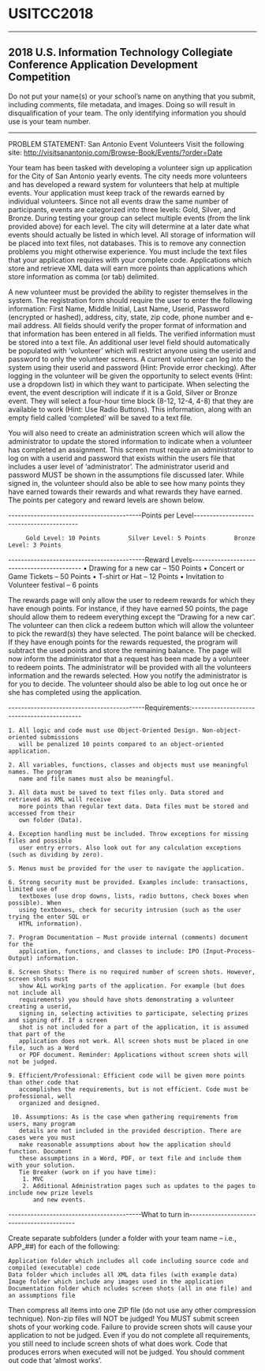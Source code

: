 # USITCC2018

---------------------------------------------------------------------------------------------------
2018 U.S. Information Technology Collegiate Conference
Application Development Competition
---------------------------------------------------------------------------------------------------

Do not put your name(s) or your school’s name on anything that you submit,
including comments, file metadata, and images.
Doing so will result in disqualification of your team.
The only identifying information you should use is your team number.

---------------------------------------------------------------------------------------------------

PROBLEM STATEMENT: San Antonio Event Volunteers
Visit the following site: http://visitsanantonio.com/Browse-Book/Events/?order=Date

Your team has been tasked with developing a volunteer sign up application for the City of San
Antonio yearly events. The city needs more volunteers and has developed a reward system for
volunteers that help at multiple events. Your application must keep track of the rewards earned
by individual volunteers. Since not all events draw the same number of participants, events are
categorized into three levels: Gold, Silver, and Bronze. During testing your group can select
multiple events (from the link provided above) for each level. The city will determine at a later
date what events should actually be listed in which level.
All storage of information will be placed into text files, not databases. This is to remove any
connection problems you might otherwise experience. You must include the text files that
your application requires with your complete code. Applications which store and retrieve
XML data will earn more points than applications which store information as comma (or tab)
delimited.

A new volunteer must be provided the ability to register themselves in the system. The
registration form should require the user to enter the following information: First Name,
Middle Initial, Last Name, Userid, Password (encrypted or hashed), address, city, state, zip code,
phone number and e-mail address. All fields should verify the proper format of information and
that information has been entered in all fields. The verified information must be stored into a
text file. An additional user level field should automatically be populated with ‘volunteer’ which
will restrict anyone using the userid and password to only the volunteer screens.
A current volunteer can log into the system using their userid and password (Hint: Provide error
checking). After logging in the volunteer will be given the opportunity to select events (Hint: use
a dropdown list) in which they want to participate. When selecting the event, the event
description will indicate if it is a Gold, Silver or Bronze event. They will select a four-hour time
block (8-12, 12-4, 4-8) that they are available to work (Hint: Use Radio Buttons). This
information, along with an empty field called ‘completed’ will be saved to a text file.

You will also need to create an administration screen which will allow the administrator to
update the stored information to indicate when a volunteer has completed an assignment. This
screen must require an administrator to log on with a userid and password that exists within
the users file that includes a user level of ‘administrator’. The administrator userid and
password MUST be shown in the assumptions file discussed later.
While signed in, the volunteer should also be able to see how many points they have earned
towards their rewards and what rewards they have earned. The points per category and reward
levels are shown below.

------------------------------------------Points per Level-----------------------------------------

         Gold Level: 10 Points        Silver Level: 5 Points        Bronze Level: 3 Points         

-------------------------------------------Reward Levels-------------------------------------------
	• Drawing for a new car – 150 Points
	• Concert or Game Tickets – 50 Points
	• T-shirt or Hat – 12 Points
	• Invitation to Volunteer festival – 6 points


The rewards page will only allow the user to redeem rewards for which they have enough
points. For instance, if they have earned 50 points, the page should allow them to redeem
everything except the “Drawing for a new car’. The volunteer can then click a redeem button
which will allow the volunteer to pick the reward(s) they have selected. The point balance will
be checked. If they have enough points for the rewards requested, the program will subtract
the used points and store the remaining balance. The page will now inform the administrator
that a request has been made by a volunteer to redeem points. The administrator will be
provided with all the volunteers information and the rewards selected. How you notify the
administrator is for you to decide. The volunteer should also be able to log out once he or she
has completed using the application.

-------------------------------------------Requirements:-------------------------------------------

	1. All logic and code must use Object-Oriented Design. Non-object-oriented submissions
	   will be penalized 10 points compared to an object-oriented application.

	2. All variables, functions, classes and objects must use meaningful names. The program
	   name and file names must also be meaningful.

	3. All data must be saved to text files only. Data stored and retrieved as XML will receive
	   more points than regular text data. Data files must be stored and accessed from their
	   own folder (Data).

	4. Exception handling must be included. Throw exceptions for missing files and possible
	   user entry errors. Also look out for any calculation exceptions (such as dividing by zero).

	5. Menus must be provided for the user to navigate the application.

	6. Strong security must be provided. Examples include: transactions, limited use of
	   textboxes (use drop downs, lists, radio buttons, check boxes when possible). When
	   using textboxes, check for security intrusion (such as the user trying the enter SQL or
	   HTML information).

	7. Program Documentation – Must provide internal (comments) document for the
	   application, functions, and classes to include: IPO (Input-Process-Output) information.

	8. Screen Shots: There is no required number of screen shots. However, screen shots must
	   show ALL working parts of the application. For example (but does not include all
	   requirements) you should have shots demonstrating a volunteer creating a userid,
	   signing in, selecting activities to participate, selecting prizes and signing off. If a screen
	   shot is not included for a part of the application, it is assumed that part of the
	   application does not work. All screen shots must be placed in one file, such as a Word
	   or PDF document. Reminder: Applications without screen shots will not be judged.

	9. Efficient/Professional: Efficient code will be given more points than other code that
	   accomplishes the requirements, but is not efficient. Code must be professional, well
	   organized and designed.

     10. Assumptions: As is the case when gathering requirements from users, many program
	   details are not included in the provided description. There are cases were you must
	   make reasonable assumptions about how the application should function. Document
	   these assumptions in a Word, PDF, or text file and include them with your solution.
	   Tie Breaker (work on if you have time):
		1. MVC
		2. Additional Administration pages such as updates to the pages to include new prize levels
		   and new events.

------------------------------------------What to turn in------------------------------------------

Create separate subfolders (under a folder with your team name – i.e., APP_##) for each of
the following:

	Application folder which includes all code including source code and compiled (executable) code
	Data folder which includes all XML data files (with example data)
	Image folder which include any images used in the application 
	Documentation folder which ncludes screen shots (all in one file) and an assumptions file 

Then compress all items into one ZIP file (do not use any other compression technique). Non-zip files
will NOT be judged! You MUST submit screen shots of your working code. Failure to provide screen shots
will cause your application to not be judged. Even if you do not complete all requirements, you still 
need to include screen shots of what does work. Code that produces errors when executed will not be judged.
You should comment out code that ‘almost works’.
